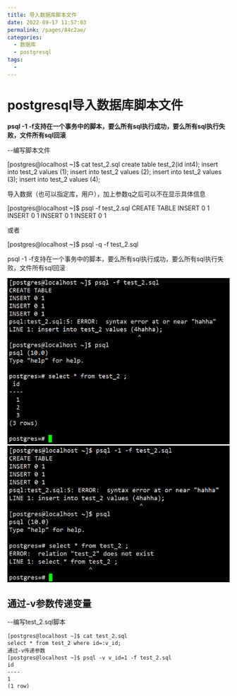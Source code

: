 ```yaml
---
title: 导入数据库脚本文件
date: 2022-09-17 11:57:03
permalink: /pages/84c2ae/
categories:
  - 数据库
  - postgresql
tags:
  - 
---
```

# postgresql导入数据库脚本文件

<Badge text="要点"/>



**psql -1 -f支持在一个事务中的脚本，要么所有sql执行成功，要么所有sql执行失败，文件所有sql回滚**

--编写脚本文件

[postgres@localhost ~]$ cat test_2.sql
create table test_2(id int4);
insert into test_2 values (1);
insert into test_2 values (2);
insert into test_2 values (3);
insert into test_2 values (4);

导入数据（也可以指定库，用户），加上参数q之后可以不在显示具体信息

[postgres@localhost ~]$ psql -f test_2.sql
CREATE TABLE
INSERT 0 1
INSERT 0 1
INSERT 0 1
INSERT 0 1

或者

[postgres@localhost ~]$ psql -q -f test_2.sql

psql -1 -f支持在一个事务中的脚本，要么所有sql执行成功，要么所有sql执行失败，文件所有sql回滚

![img](./image/864900-20211013212551394-2104716484.png)![img](./image/864900-20211013212649514-904708608.png)



## 通过-v参数传递变量

--编写test_2.sql脚本

```
[postgres@localhost ~]$ cat test_2.sql
select * from test_2 where id=:v_id;
通过-v传递参数
[postgres@localhost ~]$ psql -v v_id=1 -f test_2.sql
id
----
1
(1 row)
```

 

 